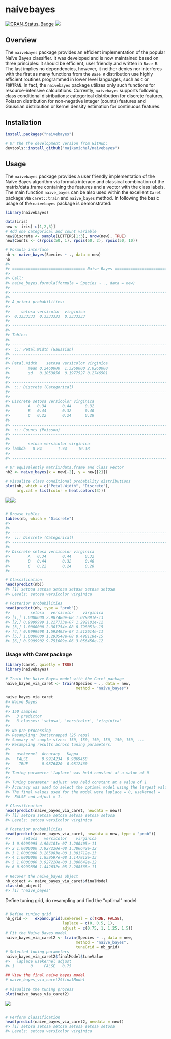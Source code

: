 
<!-- README.md is generated from README.Rmd. Please edit that file -->

# naivebayes

[![CRAN\_Status\_Badge](http://www.r-pkg.org/badges/version/naivebayes)](https://cran.r-project.org/package=naivebayes)
[![](http://cranlogs.r-pkg.org/badges/naivebayes)](http://cran.rstudio.com/web/packages/naivebayes/index.html)

## Overview

The `naivebayes` package provides an efficient implementation of the
popular Naïve Bayes classifier. It was developed and is now maintained
based on three principles: it should be efficient, user friendly and
written in `Base R`. The last implies no dependencies, however, it
neither denies nor interferes with the first as many functions from the
`Base R` distribution use highly efficient routines programmed in lower
level languages, such as `C` or `FORTRAN`. In fact, the `naivebayes`
package utilizes only such functions for resource-intensive
calculations. Currently, `naivebayes` supports following class
conditional distributions: categorical distribution for discrete
features, Poisson distribution for non-negative integer (counts)
features and Gaussian distribution or kernel density estimation for
continuous features.

## Installation

``` r
install.packages("naivebayes")

# Or the the development version from GitHub:
devtools::install_github("majkamichal/naivebayes")
```

## Usage

The `naivebayes` package provides a user friendly implementation of the
Naïve Bayes algorithm via formula interace and classical combination of
the matrix/data.frame containing the features and a vector with the
class labels. The main function `naive_bayes` can be also used within
the excellent `Caret` package via `caret::train` and `naive_bayes`
method. In following the basic usage of the `naivebayes` package is
demonstrated:

``` r
library(naivebayes)

data(iris)
new <- iris[-c(1,2,3)]
# Add one categorical and count variable
new$Discrete <- sample(LETTERS[1:3], nrow(new), TRUE) 
new$Counts <- c(rpois(50, 1), rpois(50, 2), rpois(50, 10)) 

# Formula interface
nb <- naive_bayes(Species ~ ., data = new)
nb
#> 
#> ================================ Naive Bayes ================================= 
#>  
#> Call: 
#> naive_bayes.formula(formula = Species ~ ., data = new)
#> 
#> ------------------------------------------------------------------------------ 
#> 
#> A priori probabilities: 
#> 
#>     setosa versicolor  virginica 
#>  0.3333333  0.3333333  0.3333333 
#> 
#> ------------------------------------------------------------------------------
#> 
#> Tables:
#> 
#> ------------------------------------------------------------------------------
#>  ::: Petal.Width (Gaussian)
#> ------------------------------------------------------------------------------
#>            
#> Petal.Width    setosa versicolor virginica
#>        mean 0.2460000  1.3260000 2.0260000
#>        sd   0.1053856  0.1977527 0.2746501
#> 
#> ------------------------------------------------------------------------------
#>  ::: Discrete (Categorical)
#> ------------------------------------------------------------------------------
#>         
#> Discrete setosa versicolor virginica
#>        A   0.34       0.44      0.32
#>        B   0.44       0.32      0.40
#>        C   0.22       0.24      0.28
#> 
#> ------------------------------------------------------------------------------
#>  ::: Counts (Poisson)
#> ------------------------------------------------------------------------------
#> 
#>        setosa versicolor virginica
#> lambda   0.84       1.94     10.18
#> 
#> ------------------------------------------------------------------------------

# Or equivalently matrix/data.frame and class vector
nb2 <- naive_bayes(x = new[-2], y = new[[2]])

# Visualize class conditional probability distributions
plot(nb, which = c("Petal.Width", "Discrete"),
     arg.cat = list(color = heat.colors(3)))
```

![](README-example-1.png)<!-- -->![](README-example-2.png)<!-- -->

``` r

# Browse tables
tables(nb, which = "Discrete")
#> 
#> 
#> ------------------------------------------------------------------------------
#>  ::: Discrete (Categorical)
#> ------------------------------------------------------------------------------
#>         
#> Discrete setosa versicolor virginica
#>        A   0.34       0.44      0.32
#>        B   0.44       0.32      0.40
#>        C   0.22       0.24      0.28
#> ------------------------------------------------------------------------------

# Classification
head(predict(nb))
#> [1] setosa setosa setosa setosa setosa setosa
#> Levels: setosa versicolor virginica

# Posterior probabilities
head(predict(nb, type = "prob"))
#>         setosa   versicolor    virginica
#> [1,] 1.0000000 2.987480e-08 1.029891e-13
#> [2,] 0.9999999 1.227733e-07 1.292181e-12
#> [3,] 1.0000000 2.301754e-08 8.798051e-15
#> [4,] 0.9999998 1.593492e-07 1.512614e-11
#> [5,] 1.0000000 1.293548e-08 8.498118e-15
#> [6,] 0.9999902 9.751009e-06 3.056456e-12
```

### Usage with Caret package

``` r
library(caret, quietly = TRUE)
library(naivebayes)

# Train the Naive Bayes model with the Caret package
naive_bayes_via_caret <- train(Species ~ ., data = new, 
                               method = "naive_bayes")

naive_bayes_via_caret
#> Naive Bayes 
#> 
#> 150 samples
#>   3 predictor
#>   3 classes: 'setosa', 'versicolor', 'virginica' 
#> 
#> No pre-processing
#> Resampling: Bootstrapped (25 reps) 
#> Summary of sample sizes: 150, 150, 150, 150, 150, 150, ... 
#> Resampling results across tuning parameters:
#> 
#>   usekernel  Accuracy   Kappa    
#>   FALSE      0.9914234  0.9869458
#>    TRUE      0.9876420  0.9812460
#> 
#> Tuning parameter 'laplace' was held constant at a value of 0
#> 
#> Tuning parameter 'adjust' was held constant at a value of 1
#> Accuracy was used to select the optimal model using the largest value.
#> The final values used for the model were laplace = 0, usekernel =
#>  FALSE and adjust = 1.

# Classification
head(predict(naive_bayes_via_caret, newdata = new))
#> [1] setosa setosa setosa setosa setosa setosa
#> Levels: setosa versicolor virginica

# Posterior probabilities
head(predict(naive_bayes_via_caret, newdata = new, type = "prob"))
#>      setosa   versicolor    virginica
#> 1 0.9999995 4.904101e-07 1.200405e-11
#> 2 1.0000000 3.927220e-08 1.386642e-12
#> 3 1.0000000 3.265983e-08 1.381712e-13
#> 4 1.0000000 1.859597e-08 1.147912e-13
#> 5 1.0000000 3.927220e-08 1.386642e-12
#> 6 0.9999856 1.442632e-05 2.208568e-11

# Recover the naive_bayes object
nb_object <- naive_bayes_via_caret$finalModel
class(nb_object)
#> [1] "naive_bayes"
```

Define tuning grid, do resampling and find the “optimal” model:

``` r

# Define tuning grid 
nb_grid <-   expand.grid(usekernel = c(TRUE, FALSE),
                         laplace = c(0, 0.5, 1), 
                         adjust = c(0.75, 1, 1.25, 1.5))
# Fit the Naive Bayes model 
naive_bayes_via_caret2 <- train(Species ~ ., data = new, 
                               method = "naive_bayes",
                               tuneGrid = nb_grid)
# Selected tuning parameters
naive_bayes_via_caret2$finalModel$tuneValue
#>   laplace usekernel adjust
#> 1       0     FALSE   0.75

## View the final naive_bayes model
# naive_bayes_via_caret2$finalModel

# Visualize the tuning process
plot(naive_bayes_via_caret2)
```

![](README-example_caret2-1.png)<!-- -->

``` r

# Perform classification 
head(predict(naive_bayes_via_caret2, newdata = new))
#> [1] setosa setosa setosa setosa setosa setosa
#> Levels: setosa versicolor virginica
```
